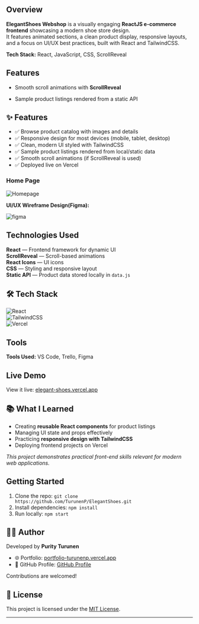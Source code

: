 ## Overview
**ElegantShoes Webshop** is a visually engaging **ReactJS e-commerce frontend** showcasing a modern shoe store design.  
It features animated sections, a clean product display, responsive layouts, and a focus on UI/UX best practices, built with React and TailwindCSS.


**Tech Stack:** React, JavaScript, CSS, ScrollReveal



## Features
- Smooth scroll animations with **ScrollReveal**
 
- Sample product listings rendered from a static API

## ✨ Features
- ✅ Browse product catalog with images and details  
- ✅ Responsive design for most devices (mobile, tablet, desktop)  
- ✅ Clean, modern UI styled with TailwindCSS  
- ✅ Sample product listings rendered from local/static data  
- ✅ Smooth scroll animations (if ScrollReveal is used)  
- ✅ Deployed live on Vercel


### Home Page

![Homepage](https://github.com/TurunenP/Coursera_Little-Lemon-restaurant/assets/43337898/e5ada52b-1df6-4cdc-866f-49c8a2a2cd8b)

**UI/UX Wireframe Design(Figma):** 

![figma](https://github.com/TurunenP/ElegantShoes/assets/43337898/3e5b1ee1-0b75-451f-8a3c-50f88d14b35d)


## Technologies Used

**React** — Frontend framework for dynamic UI  
**ScrollReveal** — Scroll-based animations  
**React Icons** — UI icons  
**CSS** — Styling and responsive layout  
**Static API** — Product data stored locally in `data.js`

## 🛠️ Tech Stack
![React](https://img.shields.io/badge/Frontend-React-blue?logo=react)  
![TailwindCSS](https://img.shields.io/badge/Styling-TailwindCSS-38B2AC?logo=tailwind-css)  
![Vercel](https://img.shields.io/badge/Hosting-Vercel-black?logo=vercel)  

## Tools

**Tools Used:** VS Code, Trello, Figma

  
## Live Demo
View it live: [elegant-shoes.vercel.app](https://elegant-shoes.vercel.app/)

## 📚 What I Learned
- Creating **reusable React components** for product listings  
- Managing UI state and props effectively  
- Practicing **responsive design with TailwindCSS**  
- Deploying frontend projects on Vercel  

*This project demonstrates practical front-end skills relevant for modern web applications.*


## Getting Started
1. Clone the repo: `git clone https://github.com/TurunenP/ElegantShoes.git`
2. Install dependencies: `npm install`
3. Run locally: `npm start`
 

## 👨‍💻 Author

Developed by **Purity Turunen**  

- 🌐 Portfolio: [portfolio-turunenp.vercel.app](https://portfolio-turunenp.vercel.app)   
- 🐙 GitHub Profile: [GitHub Profile](https://github.com/TurunenP)

Contributions are welcomed!

## 📝 License

This project is licensed under the [MIT License](LICENSE).

---

```

